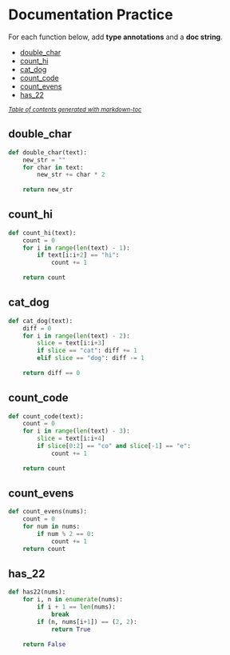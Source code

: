 # Documentation Practice

For each function below, add **type annotations** and a **doc string**.

- [double_char](#double-char)
- [count_hi](#count-hi)
- [cat_dog](#cat-dog)
- [count_code](#count-code)
- [count_evens](#count-evens)
- [has_22](#has-22)

<small><i><a href='http://ecotrust-canada.github.io/markdown-toc/'>Table of contents generated with markdown-toc</a></i></small>



## double_char
```python
def double_char(text):
    new_str = ""
    for char in text:
        new_str += char * 2
    
    return new_str
```

## count_hi
```python
def count_hi(text):
    count = 0
    for i in range(len(text) - 1):
        if text[i:i+2] == "hi":
            count += 1
    
    return count
```

## cat_dog
```python
def cat_dog(text):
    diff = 0
    for i in range(len(text) - 2):
        slice = text[i:i+3]
        if slice == "cat": diff += 1
        elif slice == "dog": diff -= 1
    
    return diff == 0
```

## count_code
```python
def count_code(text):
    count = 0
    for i in range(len(text) - 3):
        slice = text[i:i+4]
        if slice[0:2] == "co" and slice[-1] == "e":
            count += 1
    
    return count
```


## count_evens
```python
def count_evens(nums):
    count = 0
    for num in nums:
        if num % 2 == 0:
            count += 1
    return count
```

## has_22
```python
def has22(nums):
    for i, n in enumerate(nums):
        if i + 1 == len(nums):
            break
        if (n, nums[i+1]) == (2, 2):
            return True
        
    return False
```
